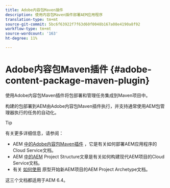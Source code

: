 ```yaml
---
title: Adobe内容包Maven插件
description: 使用内容包Maven插件部署AEM应用程序
translation-type: tm+mt
source-git-commit: 5bc6f63922f7f63d60f0048b167a08e4190a8f92
workflow-type: tm+mt
source-wordcount: '163'
ht-degree: 11%

---
```



# Adobe内容包Maven插件 {#adobe-content-package-maven-plugin}

使用Adobe内容包Maven插件将包部署和管理任务集成到Maven项目中。

构建的包部署到AEM由Adobe内容包Maven插件执行，并支持通常使用AEM包管理器执行的任务的自动化。

>[!TIP]
>
>有关更多详细信息，请参阅：
>
>* AEM [中的Adobe内容包Maven插件](https://experienceleague.adobe.com/docs/experience-manager-cloud-service/implementing/developer-tools/maven-plugin.html?lang=en#developer-tools) ，它是有关如何部署AEM应用程序的Cloud Service文档。
>* AEM [中的AEM](https://docs.adobe.com/content/help/zh-Hans/experience-manager-cloud-service/implementing/developing/aem-project-content-package-structure.html) Project Structure文章是有关如何构建现代AEM项目的Cloud Service文档。
>* 有关 [如何使用](https://docs.adobe.com/content/help/zh-Hans/experience-manager-core-components/using/developing/archetype/overview.html) 原型开始新AEM项目的AEM Project Archetype文档。

>
>
这三个文档都适用于AEM 6.4。
